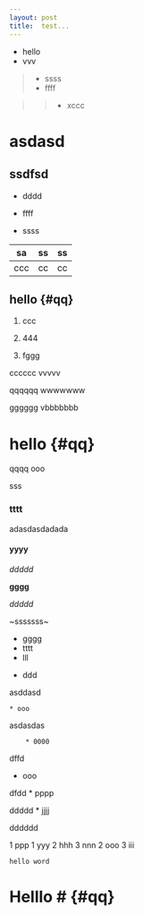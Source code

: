 ```yaml
---
layout: post
title:	test...
---
```



>
* hello
* vvv

>* ssss
>* ffff

>>* xccc

# asdasd

## ssdfsd

* dddd

* ffff

* ssss


sa|ss|ss
--|---|--
ccc|cc|cc

hello {#qq}
-----


1. ccc

2. 444

3. fggg

cccccc
vvvvv

qqqqqq
	wwwwwww


gggggg
		vbbbbbbb


# hello {#qq}



qqqq
ooo

sss

### tttt

adasdasdadada

#### yyyy

*ddddd*

**gggg**

_ddddd_



~sssssss~

- gggg
- tttt
- lll



* ddd

asddasd

	* ooo

asdasdas

		* 0000

dffd

* ooo

dfdd
	* pppp

ddddd
		* jjjj

dddddd

1 ppp
	1 yyy
	2 hhh
	3 nnn
2 ooo
3 iii

```
hello word
```




# Helllo # {#qq}
